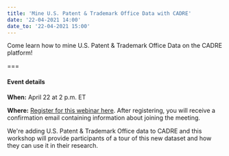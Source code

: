 ```yaml
---
title: 'Mine U.S. Patent & Trademark Office Data with CADRE'
date: '22-04-2021 14:00'
date_to: '22-04-2021 15:00'
---
```


Come learn how to mine U.S. Patent & Trademark Office Data on the CADRE platform! 

===

#### Event details

**When:** April 22 at 2 p.m. ET

**Where:** [Register for this webinar here](https://iub.libcal.com/event/7459321). After registering, you will receive a confirmation email containing information about joining the meeting.

We're adding U.S. Patent & Trademark Office data to CADRE and this workshop will provide participants of a tour of this new dataset and how they can use it in their research.